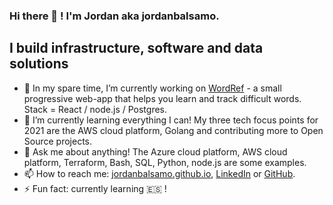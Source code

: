 ### Hi there 👋 ! I'm Jordan aka jordanbalsamo.

<!--**jordanbalsamo/jordanbalsamo** is a ✨ _special_ ✨ repository because its `README.md` (this file) appears on your GitHub profile. -->

## I build infrastructure, software and data solutions

- 🔭  In my spare time, I’m currently working on [WordRef](https://word-ref.firebaseapp.com/) - a small progressive web-app that helps you learn and track difficult words. Stack = React / node.js / Postgres.
- 🌱  I’m currently learning everything I can! My three tech focus points for 2021 are the AWS cloud platform, Golang and contributing more to Open Source projects.
- 💬  Ask me about anything! The Azure cloud platform, AWS cloud platform, Terraform, Bash, SQL, Python, node.js are some examples.
- 📫  How to reach me: [jordanbalsamo.github.io](https://jordanbalsamo.github.io/), [LinkedIn](https://www.linkedin.com/in/jordan-balsamo-b96444113/) or [GitHub](https://github.com/jordanbalsamo/).
- ⚡  Fun fact: currently learning 🇪🇸 !
